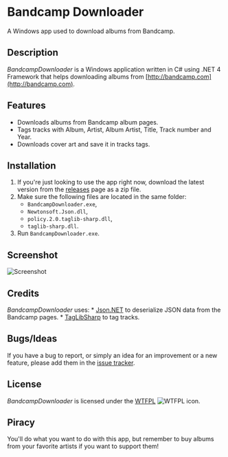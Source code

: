 Bandcamp Downloader
==================

A Windows app used to download albums from Bandcamp.

Description
-----------

_BandcampDownloader_ is a Windows application written in C# using .NET 4 Framework that helps downloading albums from [http://bandcamp.com](http://bandcamp.com).

Features
--------

* Downloads albums from Bandcamp album pages.
* Tags tracks with Album, Artist, Album Artist, Title, Track number and Year.
* Downloads cover art and save it in tracks tags.

Installation
------------

1. If you're just looking to use the app right now, download the latest version from the [releases](https://github.com/Otiel/BandcampDownloader/releases) page as a zip file.
2. Make sure the following files are located in the same folder:
    * `BandcampDownloader.exe`,
    * `Newtonsoft.Json.dll`,
    * `policy.2.0.taglib-sharp.dll`,
    * `taglib-sharp.dll`.
3. Run `BandcampDownloader.exe`.

Screenshot
----------

![Screenshot](http://i.imgur.com/DoCj1Pm.png)

Credits
-------

_BandcampDownloader_ uses:
    * [Json.NET](http://james.newtonking.com/json) to deserialize JSON data from the Bandcamp pages.
    * [TagLibSharp](https://github.com/mono/taglib-sharp) to tag tracks.

Bugs/Ideas
----------

If you have a bug to report, or simply an idea for an improvement or a new feature, please add them in the [issue tracker](https://github.com/Otiel/BandcampDownloader/issues).

License
-------

_BandcampDownloader_ is licensed under the [WTFPL](http://www.wtfpl.net/) ![WTFPL icon](http://i.imgur.com/AsWaQQl.png).

Piracy
------

You'll do what you want to do with this app, but remember to buy albums from your favorite artists if you want to support them!